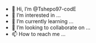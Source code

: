 - 👋 Hi, I’m @Tshepo97-codE
- 👀 I’m interested in ...
- 🌱 I’m currently learning ...
- 💞️ I’m looking to collaborate on ...
- 📫 How to reach me ...

<!---
Tshepo97-codE/Tshepo97-codE is a ✨ special ✨ repository because its `README.md` (this file) appears on your GitHub profile.
You can click the Preview link to take a look at your changes.
--->
